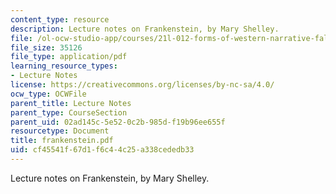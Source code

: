 ```yaml
---
content_type: resource
description: Lecture notes on Frankenstein, by Mary Shelley.
file: /ol-ocw-studio-app/courses/21l-012-forms-of-western-narrative-fall-2007/cf45541f67d1f6c44c25a338cededb33_frankenstein.pdf
file_size: 35126
file_type: application/pdf
learning_resource_types:
- Lecture Notes
license: https://creativecommons.org/licenses/by-nc-sa/4.0/
ocw_type: OCWFile
parent_title: Lecture Notes
parent_type: CourseSection
parent_uid: 02ad145c-5e52-0c2b-985d-f19b96ee655f
resourcetype: Document
title: frankenstein.pdf
uid: cf45541f-67d1-f6c4-4c25-a338cededb33
---
```

Lecture notes on Frankenstein, by Mary Shelley.